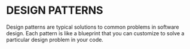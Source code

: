 # DESIGN PATTERNS

Design patterns are typical solutions to common problems in software design. Each pattern is like a blueprint that you
can customize to solve a particular design problem in your code.

